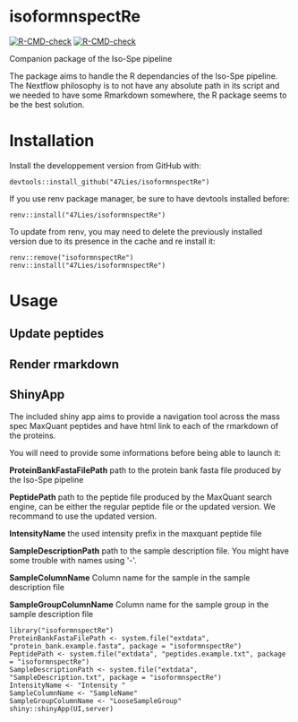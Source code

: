 # isoformnspectRe
  <!-- badges: start -->
  [![R-CMD-check](https://github.com/47Lies/isoformnspectRe/workflows/R-CMD-check/badge.svg)](https://github.com/47Lies/isoformnspectRe/actions)
  [![R-CMD-check](https://github.com/47Lies/isoformnspectRe/actions/workflows/r.yml/badge.svg)](https://github.com/47Lies/isoformnspectRe/actions/workflows/r.yml)
  <!-- badges: end -->


Companion package of the Iso-Spe pipeline

The package aims to handle the R dependancies of the Iso-Spe pipeline. The Nextflow philosophy is to not have any absolute path in its script and we needed to have some Rmarkdown somewhere, the R package seems to be the best solution.

# Installation

Install the developpement version from GitHub with:

```
devtools::install_github("47Lies/isoformnspectRe")
```

If you use renv package manager, be sure to have devtools installed before:

```
renv::install("47Lies/isoformnspectRe")
```

To update from renv, you may need to delete the previously installed version due to its presence in the cache and re install it:
```
renv::remove("isoformnspectRe")
renv::install("47Lies/isoformnspectRe")
```

# Usage

## Update peptides

## Render rmarkdown



## ShinyApp

The included shiny app aims to provide a navigation tool across the mass spec MaxQuant peptides and have html link to each of the rmarkdown of the proteins.

You will need to provide some informations before being able to launch it:

**ProteinBankFastaFilePath** path to the protein bank fasta file produced by the Iso-Spe pipeline

**PeptidePath** path to the peptide file produced by the MaxQuant search engine, can be either the regular peptide file or the updated version. We recommand to use the updated version.

**IntensityName** the used intensity prefix in the maxquant peptide file

**SampleDescriptionPath** path to the sample description file. You might have some trouble with names using '-'.

**SampleColumnName** Column name for the sample in the sample description file

**SampleGroupColumnName** Column name for the sample group in the sample description file

```
library("isoformnspectRe")
ProteinBankFastaFilePath <- system.file("extdata", "protein_bank.example.fasta", package = "isoformnspectRe")
PeptidePath <- system.file("extdata", "peptides.example.txt", package = "isoformnspectRe")
SampleDescriptionPath <- system.file("extdata", "SampleDescription.txt", package = "isoformnspectRe")
IntensityName <- "Intensity "
SampleColumnName <- "SampleName"
SampleGroupColumnName <- "LooseSampleGroup"
shiny::shinyApp(UI,server)
```

